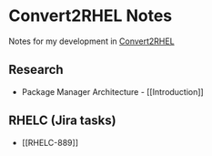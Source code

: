 # Convert2RHEL Notes

Notes for my development in [Convert2RHEL](https://github.com/oamg/convert2rhel)

## Research
- Package Manager Architecture - [[Introduction]]

## RHELC (Jira tasks)
- [[RHELC-889]]